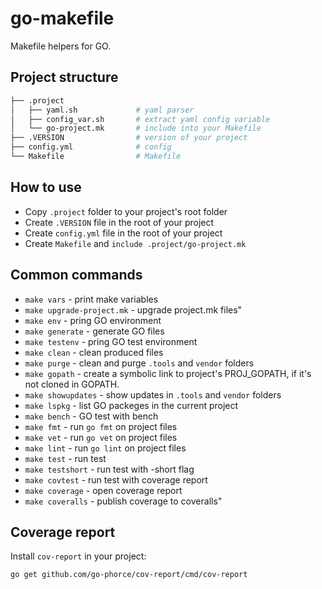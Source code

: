 # go-makefile

Makefile helpers for GO.

## Project structure

```.sh
├── .project
│   ├── yaml.sh             # yaml parser
│   ├── config_var.sh       # extract yaml config variable
│   └── go-project.mk       # include into your Makefile
├── .VERSION                # version of your project
├── config.yml              # config
└── Makefile                # Makefile
```

## How to use

- Copy `.project` folder to your project's root folder
- Create `.VERSION` file in the root of your project
- Create `config.yml` file in the root of your project
- Create `Makefile` and `include .project/go-project.mk`

## Common commands

- `make vars` - print make variables
- `make upgrade-project.mk` - upgrade project.mk files"
- `make env` - pring GO environment
- `make generate` - generate GO files
- `make testenv` - pring GO test environment
- `make clean` - clean produced files
- `make purge` - clean and purge `.tools` and `vendor` folders
- `make gopath` - create a symbolic link to project's PROJ_GOPATH, if it's not cloned in GOPATH.
- `make showupdates` - show updates in `.tools` and `vendor` folders
- `make lspkg` - list GO packeges in the current project
- `make bench` - GO test with bench
- `make fmt` - run `go fmt` on project files
- `make vet` - run `go vet` on project files
- `make lint` - run `go lint` on project files
- `make test` - run test
- `make testshort` - run test with -short flag
- `make covtest` - run test with coverage report
- `make coverage` - open coverage report
- `make coveralls` - publish coverage to coveralls"

## Coverage report

Install `cov-report` in your project:

    go get github.com/go-phorce/cov-report/cmd/cov-report